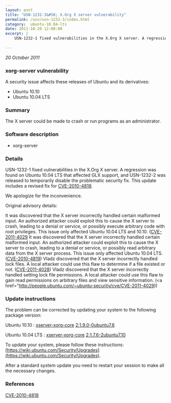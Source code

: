 ```yaml
---
layout: post
title: "USN-1232-3&#58; X.Org X server vulnerability"
permalink: /usn/usn-1232-3/index.html
category:  ubuntu-10.04-lts
date: 2011-10-20 12:00:00
excerpt: |
    USN-1232-1 fixed vulnerabilities in the X.Org X server. A regression was found on Ubuntu 10.04 LTS that affected GLX support, and USN-1232-2 was released to temporarily disable the problematic security fix. This update includes a revised fix for [CVE-2010-4818](http://people.ubuntu.com/~ubuntu-security/cve/CVE-2010-4818).
    
--- 
```

 
 

*20 October 2011*

### xorg-server vulnerability

A security issue affects these releases of Ubuntu and its derivatives:

* Ubuntu 10.10
* Ubuntu 10.04 LTS

### Summary

The X server could be made to crash or run programs as an administrator. 

### Software description

* xorg-server 

### Details

USN-1232-1 fixed vulnerabilities in the X.Org X server. A regression was found on Ubuntu 10.04 LTS that affected GLX support, and USN-1232-2 was released to temporarily disable the problematic security fix. This update includes a revised fix for [CVE-2010-4818](http://people.ubuntu.com/~ubuntu-security/cve/CVE-2010-4818).

We apologize for the inconvenience.

Original advisory details:

 It was discovered that the X server incorrectly handled certain malformed input. An authorized attacker could exploit this to cause the X server to crash, leading to a denial or service, or possibly execute arbitrary code with root privileges. This issue only affected Ubuntu 10.04 LTS and 10.10. ([CVE-2011-4029](http://people.ubuntu.com/~ubuntu-security/cve/CVE-2010-4818">CVE-2010-4818</a>) It was discovered that the X server incorrectly handled certain malformed input. An authorized attacker could exploit this to cause the X server to crash, leading to a denial or service, or possibly read arbitrary data from the X server process. This issue only affected Ubuntu 10.04 LTS. (<a href="http://people.ubuntu.com/~ubuntu-security/cve/CVE-2010-4819">CVE-2010-4819</a>) Vladz discovered that the X server incorrectly handled lock files. A local attacker could use this flaw to determine if a file existed or not. (<a href="http://people.ubuntu.com/~ubuntu-security/cve/CVE-2011-4028">CVE-2011-4028</a>) Vladz discovered that the X server incorrectly handled setting lock file permissions. A local attacker could use this flaw to gain read permissions on arbitrary files and view sensitive information. (<a href="http://people.ubuntu.com/~ubuntu-security/cve/CVE-2011-4029)) 

### Update instructions

The problem can be corrected by updating your system to the following package version:

Ubuntu 10.10
 : [xserver-xorg-core](https://launchpad.net/ubuntu/+source/xorg-server) <span> [2:1.9.0-0ubuntu7.6](https://launchpad.net/ubuntu/+source/xorg-server/2:1.9.0-0ubuntu7.6) </span> 

Ubuntu 10.04 LTS
 : [xserver-xorg-core](https://launchpad.net/ubuntu/+source/xorg-server) <span> [2:1.7.6-2ubuntu7.10](https://launchpad.net/ubuntu/+source/xorg-server/2:1.7.6-2ubuntu7.10) </span> 

To update your system, please follow these instructions: [https://wiki.ubuntu.com/Security/Upgrades](https://wiki.ubuntu.com/Security/Upgrades).

After a standard system update you need to restart your session to make all the necessary changes. 

### References

 
 [CVE-2010-4818](http://people.ubuntu.com/~ubuntu-security/cve/CVE-2010-4818)
 

